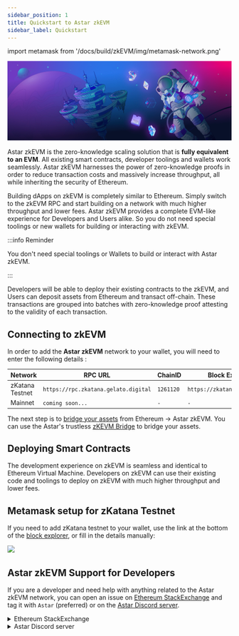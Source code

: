 ```yaml
---
sidebar_position: 1
title: Quickstart to Astar zkEVM
sidebar_label: Quickstart
---
```

import metamask from '/docs/build/zkEVM/img/metamask-network.png'

![Documentation of all the resources builders need in order to start testing, deploying and interacting with smart contracts on the Astar network](../img/build.png)

Astar zkEVM is the zero-knowledge scaling solution that is **fully equivalent to an EVM**. All existing smart contracts, developer toolings and wallets work seamlessly. Astar zkEVM harnesses the power of zero-knowledge proofs in order to reduce transaction costs and massively increase throughput, all while inheriting the security of Ethereum.

Building dApps on zkEVM is completely similar to Ethereum. Simply switch to the zkEVM RPC and start building on a network with much higher throughput and lower fees. Astar zkEVM provides a complete EVM-like experience for Developers and Users alike. So you do not need special toolings or new wallets for building or interacting with zkEVM.

:::info Reminder

You don't need special toolings or Wallets to build or interact with Astar zkEVM.

:::

Developers will be able to deploy their existing contracts to the zkEVM, and Users can deposit assets from Ethereum and transact off-chain. These transactions are grouped into batches with zero-knowledge proof attesting to the validity of each transaction.

## Connecting to zkEVM

In order to add the **Astar zkEVM** network to your wallet, you will need to enter the following details :

| Network | RPC URL | ChainID | Block Explorer URL | Currency |
| ------- | ------------------------------- | ---------------- | ---------------- | ----- |
| zKatana Testnet | `https://rpc.zkatana.gelato.digital` | `1261120` | `https://zkatana.blockscout.com/` | **ETH** |
| Mainnet | `coming soon...` | `-` | `-` | **ETH** |

The next step is to [bridge your assets](./bridge-to-zkevm.md) from Ethereum &rarr; Astar zkEVM. You can use the Astar's trustless [zKEVM Bridge](https://portal.astar.network) to bridge your assets.

## Deploying Smart Contracts

The development experience on zkEVM is seamless and identical to Ethereum Virtual Machine. Developers on zkEVM can use their existing code and toolings to deploy on zkEVM with much higher throughput and lower fees.

## Metamask setup for zKatana Testnet
If you need to add zKatana testnet to your wallet, use the link at the bottom of the [block explorer](https://zkatana.blockscout.com/), or fill in the details manually:

<div style={{textAlign: 'center'}}>
  <img src={metamask} style={{width: 400}} />
</div>

## Astar zkEVM Support for Developers

If you are a developer and need help with anything related to the Astar zkEVM network, you can open an issue on [Ethereum StackExchange](https://discord.gg/astarnetwork) and tag it with `Astar` (preferred) or on the [Astar Discord server](https://discord.gg/astarnetwork). 

<details>
<summary>Ethereum StackExchange</summary>

1. Join the **Ethereum StackExchange** [here](https://ethereum.stackexchange.com/).

2. Create a new issue.
3. Make a detailed explanation of your issue.
4. At the end add a tag `Astar` to trigger Astar team.

</details>
<details>
<summary>Astar Discord server</summary>

1. Join the **Astar Discord** server [here](https://discord.gg/astarnetwork).

2. Accept the invite.
3. Take the **Developer** role under **#roles**.
4. Navigate to the **Builder/#zkevm-support** channel.

</details>